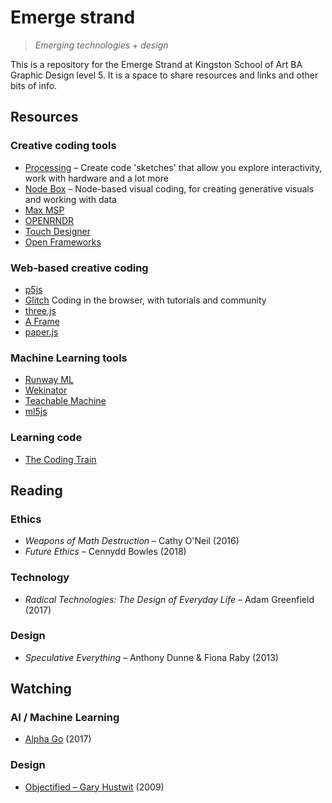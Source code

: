 # Emerge strand
> *Emerging technologies + design*

This is a repository for the Emerge Strand at Kingston School of Art BA Graphic Design level 5. It is a space to share resources and links and other bits of info.

## Resources

### Creative coding tools

- [Processing](https://processing.org/) – Create code 'sketches' that allow you explore interactivity, work with hardware and a lot more
- [Node Box](https://www.nodebox.net/) – Node-based visual coding, for creating generative visuals and working with data
- [Max MSP](https://cycling74.com/)
- [OPENRNDR](https://openrndr.org/)
- [Touch Designer](https://derivative.ca/)
- [Open Frameworks](https://openframeworks.cc/)

### Web-based creative coding

- [p5js](https://p5js.org/)
- [Glitch](https://glitch.com/) Coding in the browser, with tutorials and community
- [three.js](https://threejs.org/)
- [A Frame](https://aframe.io/)
- [paper.js](http://paperjs.org/)

### Machine Learning tools
- [Runway ML](https://runwayml.com/)
- [Wekinator](http://www.wekinator.org/)
- [Teachable Machine](https://teachablemachine.withgoogle.com/)
- [ml5js](https://ml5js.org/)

### Learning code
- [The Coding Train](https://www.youtube.com/channel/UCvjgXvBlbQiydffZU7m1_aw)

## Reading

### Ethics

- *Weapons of Math Destruction* – Cathy O'Neil (2016)
- *Future Ethics* – Cennydd Bowles (2018)

### Technology

- *Radical Technologies: The Design of Everyday Life* – Adam Greenfield (2017)

### Design

- *Speculative Everything* – Anthony Dunne & Fiona Raby (2013)

## Watching

### AI / Machine Learning

- [Alpha Go](https://www.alphagomovie.com/) (2017)

### Design

- [Objectified – Gary Hustwit](https://www.hustwit.com/objectified) (2009)